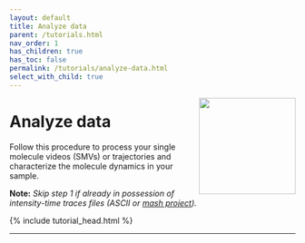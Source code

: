 ```yaml
---
layout: default
title: Analyze data
parent: /tutorials.html
nav_order: 1
has_children: true
has_toc: false
permalink: /tutorials/analyze-data.html
select_with_child: true
---
```


<img src="../assets/images/logos/logo-tutorials_400px.png" width="170" style="float:right; margin-left: 15px;"/>

# Analyze data

Follow this procedure to process your single molecule videos (SMVs) or trajectories and characterize the molecule dynamics in your sample.

**Note:** *Skip step 1 if already in possession of intensity-time traces files (ASCII or 
[mash project](../../output-files/mash-mash-project)).*

{% include tutorial_head.html %}

---		